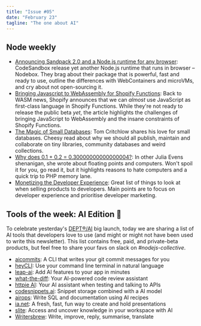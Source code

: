 ```yaml
---
title: "Issue #05"
date: "February 23"
tagline: "The one about AI"
---
```


## Node weekly

- [Announcing Sandpack 2.0 and a Node.js runtime for any browser](https://dub.sh/GBsZsoP): CodeSandbox release yet another Node.js runtime that runs in browser – Nodebox. They brag about their package that is powerful, fast and ready to use, outline the differences with WebContainers and microVMs, and cry about not open-sourcing it.
- [Bringing Javascript to WebAssembly for Shopify Functions](https://dub.sh/DPKRdKw): Back to WASM news, Shopify announces that we can _almost_ use JavaScript as first-class language in Shopify Functions. While they're not ready to release the public beta _yet_, the article highlights the challenges of bringing JavaScript to WebAssembly and the insane constraints of Shopify Functions.
- [The Magic of Small Databases](https://dub.sh/qkiedF1): Tom Critchlow shares his love for small databases. Cheesy read about why we should all publish, maintain and collaborate on tiny libraries, community databases and weird collections.
- [Why does 0.1 + 0.2 = 0.30000000000000004?](https://dub.sh/U2lvgdf): In other Julia Evens shenanigan, she wrote about floating points and computers. Won't spoil it for you, go read it, but it highlights reasons to hate computers and a quick trip to PHP memory lane.
- [Monetizing the Developer Experience](https://dub.sh/4b3g8oN): Great list of things to look at when selling products to developers. Main points are to focus on developer experience and prioritise developer marketing.

## Tools of the week: AI Edition 🤖

To celebrate yesterday's [DEPT®/AI](https://www.deptagency.com/service/artificial-intelligence/) big launch, today we are sharing a list of AI tools that developers love to use (and might or might not have been used to write this newsletter). This list contains free, paid, and private-beta products, but feel free to share your favs on slack on _#nodejs-collective_.

- [aicommits](https://dub.sh/sJHjw36): A CLI that writes your git commit messages for you
- [heyCLI](https://dub.sh/zmNU0bd): Use your command line terminal in natural language
- [leap-ai](https://dub.sh/dHSdiLC): Add AI features to your app in minutes
- [what-the-diff](https://dub.sh/urxvGDE): Your AI-powered code review assistant
- [httpie AI](https://dub.sh/HNPfXul): Your AI assistant when testing and talking to APIs
- [codesnippets.ai](https://dub.sh/SzS0EGI): Snippet storage combined with a AI model
- [airops](https://dub.sh/HfiHJHz): Write SQL and documentation using AI recipes
- [ia.net](https://dub.sh/yVE2Q1y): A fresh, fast, fun way to create and hold presentations
- [slite](https://dub.sh/CnIU16Q): Access and uncover knowledge in your workspace with AI
- [Writersbrew](https://dub.sh/87BNH8r): Write, improve, reply, summarise, translate
